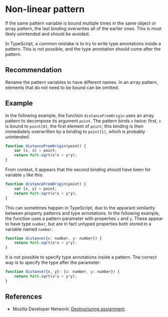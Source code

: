 # Non-linear pattern
If the same pattern variable is bound multiple times in the same object or array pattern, the last binding overwrites all of the earlier ones. This is most likely unintended and should be avoided.

In TypeScript, a common mistake is to try to write type annotations inside a pattern. This is not possible, and the type annotation should come after the pattern.


## Recommendation
Rename the pattern variables to have different names. In an array pattern, elements that do not need to be bound can be omitted.


## Example
In the following example, the function `distanceFromOrigin` uses an array pattern to decompose its argument `point`. The pattern binds `x` twice: first, `x` is bound to `point[0]`, the first element of `point`; this binding is then immediately overwritten by a binding to `point[1]`, which is probably unintended.


```javascript
function distanceFromOrigin(point) {
    var [x, x] = point;
    return Math.sqrt(x*x + y*y);
}

```
From context, it appears that the second binding should have been for variable `y` like this:


```javascript
function distanceFromOrigin(point) {
    var [x, y] = point;
    return Math.sqrt(x*x + y*y);
}

```
This can sometimes happen in TypeScript, due to the apparant similarity between property patterns and type annotations. In the following example, the function uses a pattern parameter with properties `x` and `y`. These appear to have type `number`, but are in fact untyped properties both stored in a variable named `number`.


```javascript
function distance({x: number, y: number}) {
    return Math.sqrt(x*x + y*y);
}

```
It is not possible to specify type annotations inside a pattern. The correct way is to specify the type after the parameter:


```javascript
function distance({x, y}: {x: number, y: number}) {
    return Math.sqrt(x*x + y*y);
}

```

## References
* Mozilla Developer Network: [Destructuring assignment](https://developer.mozilla.org/en-US/docs/Web/JavaScript/Reference/Operators/Destructuring_assignment).
